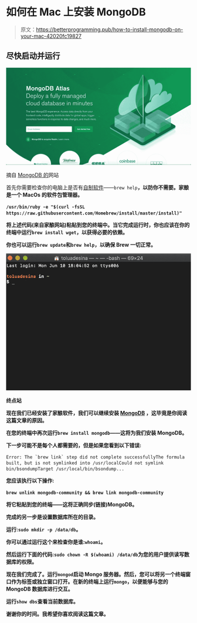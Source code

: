 # 如何在 Mac 上安装 MongoDB

> 原文：<https://betterprogramming.pub/how-to-install-mongodb-on-your-mac-42020fc19827>

## 尽快启动并运行

![](img/a6649acc81f659389877438f8db74a2f.png)

摘自 [MongoDB 的](https://www.mongodb.com/)网站

首先你需要检查你的电脑上是否有[自制软件](https://brew.sh/)——`brew help`**，以防你不需要。家酿是一个 MacOs 的软件包管理器。**

**`/usr/bin/ruby -e "$(curl -fsSL https://raw.githubusercontent.com/Homebrew/install/master/install)"`**

**将上述代码(来自家酿网站)粘贴到您的终端中。当它完成运行时，你也应该在你的终端中运行`brew install wget`，以获得必要的依赖。**

**你也可以运行`brew update`和`brew help`，以确保 Brew 一切正常。**

**![](img/1a6cece04581ae9072cf65b285489207.png)**

**终点站**

**现在我们已经安装了家酿软件，我们可以继续安装 [MongoDB](https://www.mongodb.com/) ，这毕竟是你阅读这篇文章的原因。**

**在您的终端中再次运行`brew install mongodb`——这将为我们安装 MongoDB。**

**下一步可能不是每个人都需要的，但是如果您看到以下错误:**

```
Error: The `brew link` step did not complete successfullyThe formula built, but is not symlinked into /usr/localCould not symlink bin/bsondumpTarget /usr/local/bin/bsondump...
```

**您应该执行以下操作:**

**`brew unlink mongodb-community && brew link mongodb-community`**

**将它粘贴到您的终端——这将正确同步(链接)MongoDB。**

**完成的另一步是设置数据库所在的目录。**

**运行:`sudo mkdir -p /data/db`。**

**你可以通过运行这个来检查你是谁:`whoami`。**

**然后运行下面的代码:`sudo chown -R $(whoami) /data/db`为您的用户提供读写数据库的权限。**

**现在我们完成了。运行`mongod`启动 Mongo 服务器。然后，您可以将另一个终端窗口作为标签或独立窗口打开。在新的终端上运行`mongo`，以便能够与您的 MongoDB 数据库进行交互。**

**运行`show dbs`查看当前数据库。**

**谢谢你的时间。我希望你喜欢阅读这篇文章。**